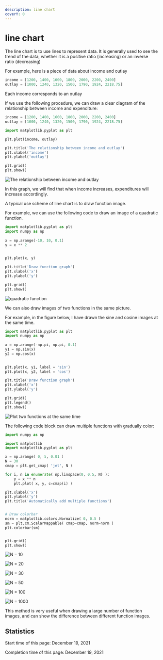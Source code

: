 ```yaml
---
description: line chart
coverY: 0
---
```


# line chart

The line chart is to use lines to represent data. It is generally used to see the trend of the data, whether it is a positive ratio (increasing) or an inverse ratio (decreasing)

For example, here is a piece of data about income and outlay

```python
income = [1200, 1400, 1600, 1800, 2000, 2200, 2400]
outlay = [1000, 1240, 1320, 1500, 1790, 1924, 2218.75]
```

Each income corresponds to an outlay

If we use the following procedure, we can draw a clear diagram of the relationship between income and expenditure:

```python
income = [1200, 1400, 1600, 1800, 2000, 2200, 2400]
outlay = [1000, 1240, 1320, 1500, 1790, 1924, 2218.75]

import matplotlib.pyplot as plt

plt.plot(income, outlay)

plt.title('The relationship between income and outlay')
plt.xlabel('income')
plt.ylabel('outlay')

plt.grid()
plt.show()
```

![The relationship between income and outlay](<../.gitbook/assets/image (3) (1) (1) (1).png>)

In this graph, we will find that when income increases, expenditures will increase accordingly.

A typical use scheme of line chart is to draw function image.

For example, we can use the following code to draw an image of a quadratic function.

```python
import matplotlib.pyplot as plt
import numpy as np
 
x = np.arange(-10, 10, 0.1)
y = x ** 2
 

plt.plot(x, y)

plt.title('Draw function graph')
plt.xlabel('x')
plt.ylabel('y')

plt.grid()
plt.show()
```

![quadratic function](../.gitbook/assets/image.png)

We can also draw images of two functions in the same picture.

For example, in the figure below, I have drawn the sine and cosine images at the same time.

```python
import matplotlib.pyplot as plt
import numpy as np
 
x = np.arange(-np.pi, np.pi, 0.1)
y1 = np.sin(x)
y2 = np.cos(x)
 

plt.plot(x, y1, label = 'sin')
plt.plot(x, y2, label = 'cos')

plt.title('Draw function graph')
plt.xlabel('x')
plt.ylabel('y')

plt.grid()
plt.legend()
plt.show()
```

![Plot two functions at the same time](<../.gitbook/assets/image (2) (1).png>)

The following code block can draw multiple functions with gradually color:

```python
import numpy as np

import matplotlib
import matplotlib.pyplot as plt

x = np.arange( 0, 5, 0.01 )
N = 30
cmap = plt.get_cmap( 'jet', N )

for i, n in enumerate( np.linspace(0, 0.5, N) ):
    y = x ** n
    plt.plot( x, y, c=cmap(i) )

plt.xlabel('x')
plt.ylabel('y')
plt.title('Automatically add multiple functions')


# Draw colorbar
norm = matplotlib.colors.Normalize( 0, 0.5 )
sm = plt.cm.ScalarMappable( cmap=cmap, norm=norm )
plt.colorbar(sm)


plt.grid()
plt.show()
```

![N = 10](<../.gitbook/assets/image (7) (1) (1) (1).png>)

![N = 20](<../.gitbook/assets/image (6) (1) (1) (1).png>)

![N = 30](<../.gitbook/assets/image (3) (1) (1).png>)

![N = 50](<../.gitbook/assets/image (4) (1).png>)

![N = 100](<../.gitbook/assets/image (5) (1).png>)

![N = 1000](<../.gitbook/assets/image (8) (1).png>)

This method is very useful when drawing a large number of function images, and can show the difference between different function images.

## Statistics

Start time of this page: December 19, 2021

Completion time of this page: December 19, 2021
